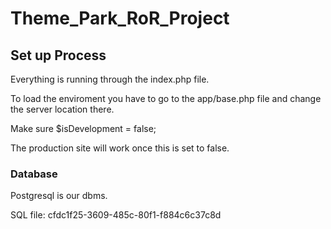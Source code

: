 # Theme_Park_RoR_Project

## Set up Process

Everything is running through the index.php file.

To load the enviroment you have to go to the app/base.php file and change the server location there.

Make sure $isDevelopment = false;

The production site will work once this is set to false.

### Database

Postgresql is our dbms.

SQL file: cfdc1f25-3609-485c-80f1-f884c6c37c8d